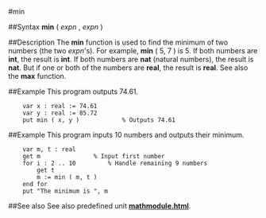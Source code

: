 
#min

##Syntax
**min** ( _expn_ , _expn_ )



##Description
The **min** function is used to find the minimum of two numbers (the two _expn_'s). For example, **min** ( 5, 7 ) is 5. If both numbers are **int**, the result is **int**. If both numbers are **nat** (natural numbers), the result is **nat**. But if one or both of the numbers are **real**, the result is **real**. See also the **max** function.



##Example
This program outputs 74.61.


        var x : real := 74.61
        var y : real := 85.72
        put min ( x, y )            % Outputs 74.61
##Example
This program inputs 10 numbers and outputs their minimum.


        var m, t : real
        get m               % Input first number
        for i : 2 .. 10         % Handle remaining 9 numbers
            get t
            m := min ( m, t )
        end for
        put "The minimum is ", m
##See also
See also predefined unit **[mathmodule.html](Math)**.


